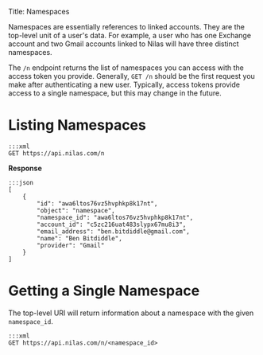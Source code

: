 Title: Namespaces

Namespaces are essentially references to linked accounts. They are the top-level unit of a user's data. For example, a user who has one Exchange account and two Gmail accounts linked to Nilas will have three distinct namespaces.

The `/n` endpoint returns the list of namespaces you can access with the access token you provide. Generally, `GET /n` should be the first request you make after authenticating a new user. Typically, access tokens provide access to a single namespace, but this may change in the future.


# Listing Namespaces

```
:::xml
GET https://api.nilas.com/n
```

**Response**

```
:::json
[
    {
        "id": "awa6ltos76vz5hvphkp8k17nt",
        "object": "namespace",
        "namespace_id": "awa6ltos76vz5hvphkp8k17nt",
        "account_id": "c5zc216uat483slypx67mu8i3",
        "email_address": "ben.bitdiddle@gmail.com",
        "name": "Ben Bitdiddle",
        "provider": "Gmail"
    }
]
```


# Getting a Single Namespace

The top-level URI will return information about a namespace with the given `namespace_id`.

```
:::xml
GET https://api.nilas.com/n/<namespace_id>
```
